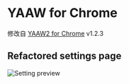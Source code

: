 # YAAW for Chrome

修改自 [YAAW2 for Chrome](https://chrome.google.com/webstore/detail/yaaw2-for-chrome/mpkodccbngfoacfalldjimigbofkhgjn) v1.2.3

## Refactored settings page

![Setting preview](https://i.imgur.com/oNkQijZ.png)
